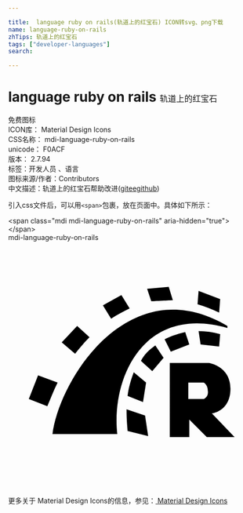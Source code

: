 ```yaml
---

title:  language ruby on rails(轨道上的红宝石) ICON转svg、png下载
name: language-ruby-on-rails
zhTips: 轨道上的红宝石
tags: ["developer-languages"]
search: 

---
```


# language ruby on rails  <small style="font-size: 60%;font-weight: 100">轨道上的红宝石</small>


<div class="detail-page">
<p>
<span><span class="badge-success badge">免费图标</span> </span>
<br/>
<span>
ICON库：
<span class="badge-secondary badge">Material Design Icons</span> 
</span>
<br/>
<span>
CSS名称：
<span class="badge-secondary badge">mdi-language-ruby-on-rails</span> 
</span>
<br/>
<span>
unicode：
<span class="badge-secondary badge">F0ACF</span> 
<copy-btn content='F0ACF' btn-title=""></copy-btn>
<copy-btn :content='String.fromCodePoint(parseInt("F0ACF", 16))' btn-title="复制U"></copy-btn>
</span>
<br/>
<span>
版本：
<span class="badge-secondary badge">2.7.94</span> 
</span><br/><span>标签：<span class="badge-light badge"><router-link to="/tags/developer-languages.html">开发人员 、语言</router-link></span></span>
<br/>
<span>图标来源/作者：<span class="badge-light badge">Contributors</span></span> 
<br/>
<span class="zh-detail">中文描述：<span class="badge-primary badge">轨道上的红宝石</span><span class="help-link"><span>帮助改进</span>(<a href="https://gitee.com/liuwave/icon-helper/edit/master/json/material/language-ruby-on-rails.json" target="_blank" rel="noopener noreferrer">gitee</a><a href="https://github.com/liuwave/icon-helper/edit/master/json/material/language-ruby-on-rails.json" target="_blank" rel="noopener noreferrer">github</a></span>)</span><br/>
</p>
</div>
<div class="alert alert-dark">
  <i class="mdi mdi-language-ruby-on-rails mdi-48px"></i>
  <i class="mdi mdi-language-ruby-on-rails mdi-36px"></i>
  <i class="mdi mdi-language-ruby-on-rails mdi-24px"></i>
  <i class="mdi mdi-language-ruby-on-rails mdi-18px"></i>
</div>
<div>
  <p>引入css文件后，可以用<code>&lt;span&gt;</code>包裹，放在页面中。具体如下所示：    
  </p>
  <div class="alert alert-primary" style="font-size: 14px">
    &lt;span class="mdi mdi-language-ruby-on-rails" aria-hidden="true"&gt;&lt;/span&gt;
    <copy-btn content='<span class="mdi mdi-language-ruby-on-rails" aria-hidden="true"></span>'></copy-btn>
  </div>
  <div class="alert alert-secondary">
    <i class="mdi mdi-language-ruby-on-rails"
    style="font-size: 24px"
    aria-hidden="true"></i> mdi-language-ruby-on-rails
    <copy-btn content="mdi-language-ruby-on-rails" btn-title="复制图标名称"></copy-btn>
  </div>
</div>
<div id="svg" class="svg-wrap">
<svg xmlns="http://www.w3.org/2000/svg" viewBox="0 0 24 24"><path d="M19.8,16.7C19.8,16.7 21.6,16.5 21.6,14.3C21.6,12.1 19.5,11.8 19.5,11.8H15.7V19H17.6V17.3L19.3,19H22L19.8,16.7M19,15.3H17.5V13.7H19C19,13.7 19.4,13.9 19.4,14.5C19.5,15.1 19,15.3 19,15.3M21.3,8.2V8.4C13.2,6.1 10,13.2 10.6,18.7C10.6,18.7 4.9,18.7 4.3,18.7C5,13.3 11.8,2.6 21.3,8.2M20.5,6.9C19.8,6.6 19.1,6.3 18.4,6.1L18.5,4.8L20.6,5.6L20.5,6.9M18.5,8.7C19.2,8.7 19.9,8.8 20.6,9L20.5,10.2L18.7,10L18.5,8.7M13.9,5.8L13.5,4.6L15.6,4.4L16,5.7C15.8,5.7 14.1,5.8 13.9,5.8M15.2,9.5C15.6,9.3 16.3,9 17.2,8.8L17.6,10L15.8,10.7L15.2,9.5M11.8,6.5C11.2,6.8 10.6,7.1 10,7.5L9.2,6.2L11,5.2L11.8,6.5M14.3,10.1L15.1,11.3L14,12.6L12.9,11.6C13.2,11 13.7,10.5 14.3,10.1M11.6,15C11.7,14.2 11.9,13.5 12.2,12.7L13.4,13.7L13.1,15.6L11.6,15M7.9,9.3C7.4,9.8 6.9,10.4 6.5,10.9L5.2,9.8L6.7,8.2L7.9,9.3M4.8,13.7C4.4,14.5 4.1,15.3 3.8,16L2,15.3L2.9,13L4.8,13.7M11.5,16.3L13.3,16.9L13.6,18.9L11.6,18.4C11.6,18.2 11.5,17.5 11.5,16.3Z" /></svg>
</div>
<detail full-name='mdi-language-ruby-on-rails'></detail>
    
<div><p>更多关于 Material Design Icons的信息，参见：<a target="_blank" href="https://iconhelper.cn/material.html"> Material Design Icons</a>
</p></div>

